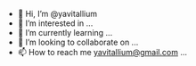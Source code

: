 - 👋 Hi, I’m @yavitallium
- 👀 I’m interested in ...
- 🌱 I’m currently learning ...
- 💞️ I’m looking to collaborate on ...
- 📫 How to reach me yavitallium@gmail.com ...

<!---
yavitallium/yavitallium is a ✨ special ✨ repository because its `README.md` (this file) appears on your GitHub profile.
You can click the Preview link to take a look at your changes.
--->
